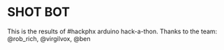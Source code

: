 SHOT BOT
========

This is the results of #hackphx arduino hack-a-thon.  Thanks to the team: @rob_rich, @virgilvox, @ben
